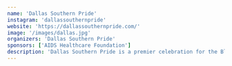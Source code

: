 ```yaml
---
name: 'Dallas Southern Pride'
instagram: 'dallassouthernpride'
website: 'https://dallassouthernpride.com/'
image: '/images/dallas.jpg'
organizers: 'Dallas Southern Pride'
sponsors: ['AIDS Healthcare Foundation']
description: 'Dallas Southern Pride is a premier celebration for the Black LGBTQ+ community in Dallas, featuring parades, parties, and cultural events.'
---
```

